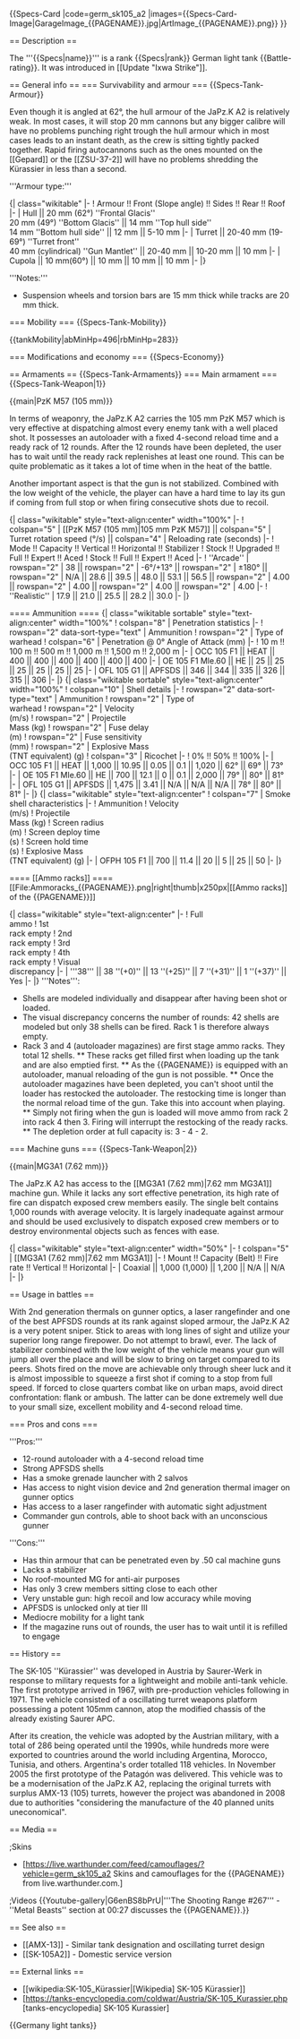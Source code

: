 {{Specs-Card
|code=germ_sk105_a2
|images={{Specs-Card-Image|GarageImage_{{PAGENAME}}.jpg|ArtImage\_{{PAGENAME}}.png}}
}}

== Description ==

<!-- ''In the description, the first part should be about the history of the creation and combat usage of the vehicle, as well as its key features. In the second part, tell the reader about the ground vehicle in the game. Insert a screenshot of the vehicle, so that if the novice player does not remember the vehicle by name, he will immediately understand what kind of vehicle the article is talking about.'' -->

The '''{{Specs|name}}''' is a rank {{Specs|rank}} German light tank {{Battle-rating}}. It was introduced in [[Update "Ixwa Strike"]].

== General info ==
=== Survivability and armour ===
{{Specs-Tank-Armour}}

<!-- ''Describe armour protection. Note the most well protected and key weak areas. Appreciate the layout of modules as well as the number and location of crew members. Is the level of armour protection sufficient, is the placement of modules helpful for survival in combat? If necessary use a visual template to indicate the most secure and weak zones of the armour.'' -->

Even though it is angled at 62°, the hull armour of the JaPz.K A2 is relatively weak. In most cases, it will stop 20 mm cannons but any bigger calibre will have no problems punching right trough the hull armour which in most cases leads to an instant death, as the crew is sitting tightly packed together. Rapid firing autocannons such as the ones mounted on the [[Gepard]] or the [[ZSU-37-2]] will have no problems shredding the Kürassier in less than a second.

'''Armour type:''' <!-- The types of armour present on the vehicle and their general locations -->

<!-- Example: * Rolled homogeneous armour (Front, Side, Rear, Hull roof)
* Cast homogeneous armour (Turret, Transmission area) -->

{| class="wikitable"
|-
! Armour !! Front (Slope angle) !! Sides !! Rear !! Roof
|-
| Hull || 20 mm (62°) ''Frontal Glacis'' <br> 20 mm (49°) ''Bottom Glacis'' || 14 mm ''Top hull side'' <br> 14 mm ''Bottom hull side'' || 12 mm || 5-10 mm
|-
| Turret || 20-40 mm (19-69°) ''Turret front'' <br> 40 mm (cylindrical) ''Gun Mantlet'' || 20-40 mm || 10-20 mm || 10 mm
|-
| Cupola || 10 mm(60°) || 10 mm || 10 mm || 10 mm
|-
|}

'''Notes:'''

- Suspension wheels and torsion bars are 15 mm thick while tracks are 20 mm thick.

=== Mobility ===
{{Specs-Tank-Mobility}}

<!-- ''Write about the mobility of the ground vehicle. Estimate the specific power and manoeuvrability, as well as the maximum speed forwards and backwards.'' -->

{{tankMobility|abMinHp=496|rbMinHp=283}}

=== Modifications and economy ===
{{Specs-Economy}}

== Armaments ==
{{Specs-Tank-Armaments}}
=== Main armament ===
{{Specs-Tank-Weapon|1}}

<!-- ''Give the reader information about the characteristics of the main gun. Assess its effectiveness in a battle based on the reloading speed, ballistics and the power of shells. Do not forget about the flexibility of the fire, that is how quickly the cannon can be aimed at the target, open fire on it and aim at another enemy. Add a link to the main article on the gun: <code><nowiki>{{main|Name of the weapon}}</nowiki></code>. Describe in general terms the ammunition available for the main gun. Give advice on how to use them and how to fill the ammunition storage.'' -->

{{main|PzK M57 (105 mm)}}

In terms of weaponry, the JaPz.K A2 carries the 105 mm PzK M57 which is very effective at dispatching almost every enemy tank with a well placed shot. It possesses an autoloader with a fixed 4-second reload time and a ready rack of 12 rounds. After the 12 rounds have been depleted, the user has to wait until the ready rack replenishes at least one round. This can be quite problematic as it takes a lot of time when in the heat of the battle.

Another important aspect is that the gun is not stabilized. Combined with the low weight of the vehicle, the player can have a hard time to lay its gun if coming from full stop or when firing consecutive shots due to recoil.

{| class="wikitable" style="text-align:center" width="100%"
|-
! colspan="5" | [[PzK M57 (105 mm)|105 mm PzK M57]] || colspan="5" | Turret rotation speed (°/s) || colspan="4" | Reloading rate (seconds)
|-
! Mode !! Capacity !! Vertical !! Horizontal !! Stabilizer
! Stock !! Upgraded !! Full !! Expert !! Aced
! Stock !! Full !! Expert !! Aced
|-
! ''Arcade''
| rowspan="2" | 38 || rowspan="2" | -6°/+13° || rowspan="2" | ±180° || rowspan="2" | N/A || 28.6 || 39.5 || 48.0 || 53.1 || 56.5 || rowspan="2" | 4.00 || rowspan="2" | 4.00 || rowspan="2" | 4.00 || rowspan="2" | 4.00
|-
! ''Realistic''
| 17.9 || 21.0 || 25.5 || 28.2 || 30.0
|-
|}

==== Ammunition ====
{| class="wikitable sortable" style="text-align:center" width="100%"
! colspan="8" | Penetration statistics
|-
! rowspan="2" data-sort-type="text" | Ammunition
! rowspan="2" | Type of<br>warhead
! colspan="6" | Penetration @ 0° Angle of Attack (mm)
|-
! 10 m !! 100 m !! 500 m !! 1,000 m !! 1,500 m !! 2,000 m
|-
| OCC 105 F1 || HEAT || 400 || 400 || 400 || 400 || 400 || 400
|-
| OE 105 F1 Mle.60 || HE || 25 || 25 || 25 || 25 || 25 || 25
|-
| OFL 105 G1 || APFSDS || 346 || 344 || 335 || 326 || 315 || 306
|-
|}
{| class="wikitable sortable" style="text-align:center" width="100%"
! colspan="10" | Shell details
|-
! rowspan="2" data-sort-type="text" | Ammunition
! rowspan="2" | Type of<br>warhead
! rowspan="2" | Velocity<br>(m/s)
! rowspan="2" | Projectile<br>Mass (kg)
! rowspan="2" | Fuse delay<br>(m)
! rowspan="2" | Fuse sensitivity<br>(mm)
! rowspan="2" | Explosive Mass<br>(TNT equivalent) (g)
! colspan="3" | Ricochet
|-
! 0% !! 50% !! 100%
|-
| OCC 105 F1 || HEAT || 1,000 || 10.95 || 0.05 || 0.1 || 1,020 || 62° || 69° || 73°
|-
| OE 105 F1 Mle.60 || HE || 700 || 12.1 || 0 || 0.1 || 2,000 || 79° || 80° || 81°
|-
| OFL 105 G1 || APFSDS || 1,475 || 3.41 || N/A || N/A || N/A || 78° || 80° || 81°
|-
|}
{| class="wikitable" style="text-align:center"
! colspan="7" | Smoke shell characteristics
|-
! Ammunition
! Velocity<br>(m/s)
! Projectile<br>Mass (kg)
! Screen radius<br>(m)
! Screen deploy time<br>(s)
! Screen hold time<br>(s)
! Explosive Mass<br>(TNT equivalent) (g)
|-
| OFPH 105 F1 || 700 || 11.4 || 20 || 5 || 25 || 50
|-
|}

==== [[Ammo racks]] ====
[[File:Ammoracks_{{PAGENAME}}.png|right|thumb|x250px|[[Ammo racks]] of the {{PAGENAME}}]]

<!-- '''Last updated: 2.7.0.173''' -->

{| class="wikitable" style="text-align:center"
|-
! Full<br>ammo
! 1st<br>rack empty
! 2nd<br>rack empty
! 3rd<br>rack empty
! 4th<br>rack empty
! Visual<br>discrepancy
|-
| '''38''' || 38&nbsp;''(+0)'' || 13&nbsp;''(+25)'' || 7&nbsp;''(+31)'' || 1&nbsp;''(+37)'' || Yes
|-
|}
'''Notes''':

- Shells are modeled individually and disappear after having been shot or loaded.
- The visual discrepancy concerns the number of rounds: 42 shells are modeled but only 38 shells can be fired. Rack 1 is therefore always empty.
- Rack 3 and 4 (autoloader magazines) are first stage ammo racks. They total 12 shells.
  ** These racks get filled first when loading up the tank and are also emptied first.
  ** As the {{PAGENAME}} is equipped with an autoloader, manual reloading of the gun is not possible.
  ** Once the autoloader magazines have been depleted, you can't shoot until the loader has restocked the autoloader. The restocking time is longer than the normal reload time of the gun. Take this into account when playing.
  ** Simply not firing when the gun is loaded will move ammo from rack 2 into rack 4 then 3. Firing will interrupt the restocking of the ready racks.
  \*\* The depletion order at full capacity is: 3 - 4 - 2.

=== Machine guns ===
{{Specs-Tank-Weapon|2}}

<!-- ''Offensive and anti-aircraft machine guns not only allow you to fight some aircraft but also are effective against lightly armoured vehicles. Evaluate machine guns and give recommendations on its use.'' -->

{{main|MG3A1 (7.62 mm)}}

The JaPz.K A2 has access to the [[MG3A1 (7.62 mm)|7.62 mm MG3A1]] machine gun. While it lacks any sort effective penetration, its high rate of fire can dispatch exposed crew members easily. The single belt contains 1,000 rounds with average velocity. It is largely inadequate against armour and should be used exclusively to dispatch exposed crew members or to destroy environmental objects such as fences with ease.

{| class="wikitable" style="text-align:center" width="50%"
|-
! colspan="5" | [[MG3A1 (7.62 mm)|7.62 mm MG3A1]]
|-
! Mount !! Capacity (Belt) !! Fire rate !! Vertical !! Horizontal
|-
| Coaxial || 1,000 (1,000) || 1,200 || N/A || N/A
|-
|}

== Usage in battles ==

<!-- ''Describe the tactics of playing in the vehicle, the features of using vehicles in the team and advice on tactics. Refrain from creating a "guide" - do not impose a single point of view but instead give the reader food for thought. Describe the most dangerous enemies and give recommendations on fighting them. If necessary, note the specifics of the game in different modes (AB, RB, SB).'' -->

With 2nd generation thermals on gunner optics, a laser rangefinder and one of the best APFSDS rounds at its rank against sloped armour, the JaPz.K A2 is a very potent sniper. Stick to areas with long lines of sight and utilize your superior long range firepower. Do not attempt to brawl, ever. The lack of stabilizer combined with the low weight of the vehicle means your gun will jump all over the place and will be slow to bring on target compared to its peers. Shots fired on the move are achievable only through sheer luck and it is almost impossible to squeeze a first shot if coming to a stop from full speed. If forced to close quarters combat like on urban maps, avoid direct confrontation: flank or ambush. The latter can be done extremely well due to your small size, excellent mobility and 4-second reload time.

=== Pros and cons ===

<!-- ''Summarise and briefly evaluate the vehicle in terms of its characteristics and combat effectiveness. Mark its pros and cons in a bulleted list. Try not to use more than 6 points for each of the characteristics. Avoid using categorical definitions such as "bad", "good" and the like - use substitutions with softer forms such as "inadequate" and "effective".'' -->

'''Pros:'''

- 12-round autoloader with a 4-second reload time
- Strong APFSDS shells
- Has a smoke grenade launcher with 2 salvos
- Has access to night vision device and 2nd generation thermal imager on gunner optics
- Has access to a laser rangefinder with automatic sight adjustment
- Commander gun controls, able to shoot back with an unconscious gunner

'''Cons:'''

- Has thin armour that can be penetrated even by .50 cal machine guns
- Lacks a stabilizer
- No roof-mounted MG for anti-air purposes
- Has only 3 crew members sitting close to each other
- Very unstable gun: high recoil and low accuracy while moving
- APFSDS is unlocked only at tier III
- Mediocre mobility for a light tank
- If the magazine runs out of rounds, the user has to wait until it is refilled to engage

== History ==

<!-- ''Describe the history of the creation and combat usage of the vehicle in more detail than in the introduction. If the historical reference turns out to be too long, take it to a separate article, taking a link to the article about the vehicle and adding a block "/History" (example: <nowiki>https://wiki.warthunder.com/(Vehicle-name)/History</nowiki>) and add a link to it here using the <code>main</code> template. Be sure to reference text and sources by using <code><nowiki><ref></ref></nowiki></code>, as well as adding them at the end of the article with <code><nowiki><references /></nowiki></code>. This section may also include the vehicle's dev blog entry (if applicable) and the in-game encyclopedia description (under <code><nowiki>=== In-game description ===</nowiki></code>, also if applicable).'' -->

The SK-105 ''Kürassier'' was developed in Austria by Saurer-Werk in response to military requests for a lightweight and mobile anti-tank vehicle. The first prototype arrived in 1967, with pre-production vehicles following in 1971. The vehicle consisted of a oscillating turret weapons platform possessing a potent 105mm cannon, atop the modified chassis of the already existing Saurer APC.

After its creation, the vehicle was adopted by the Austrian military, with a total of 286 being operated until the 1990s, while hundreds more were exported to countries around the world including Argentina, Morocco, Tunisia, and others. Argentina's order totalled 118 vehicles. In November 2005 the first prototype of the Patagón was delivered. This vehicle was to be a modernisation of the JaPz.K A2, replacing the original turrets with surplus AMX-13 (105) turrets, however the project was abandoned in 2008 due to authorities "considering the manufacture of the 40 planned units uneconomical".

== Media ==

<!-- ''Excellent additions to the article would be video guides, screenshots from the game, and photos.'' -->

;Skins

- [https://live.warthunder.com/feed/camouflages/?vehicle=germ_sk105_a2 Skins and camouflages for the {{PAGENAME}} from live.warthunder.com.]

;Videos
{{Youtube-gallery|G6enBS8bPrU|'''The Shooting Range #267''' - ''Metal Beasts'' section at 00:27 discusses the {{PAGENAME}}.}}

== See also ==

<!-- ''Links to the articles on the War Thunder Wiki that you think will be useful for the reader, for example:''
* ''reference to the series of the vehicles;''
* ''links to approximate analogues of other nations and research trees.'' -->

- [[AMX-13]] - Similar tank designation and oscillating turret design
- [[SK-105A2]] - Domestic service version

== External links ==

<!-- ''Paste links to sources and external resources, such as:''
* ''topic on the official game forum;''
* ''other literature.'' -->

- [[wikipedia:SK-105_Kürassier|[Wikipedia] SK-105 Kürassier]]
- [https://tanks-encyclopedia.com/coldwar/Austria/SK-105_Kurassier.php <nowiki>[tanks-encyclopedia] SK-105 Kurassier</nowiki>]

{{Germany light tanks}}
